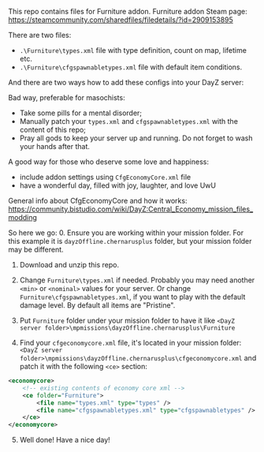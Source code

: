 This repo contains files for Furniture addon.
Furniture addon Steam page: https://steamcommunity.com/sharedfiles/filedetails/?id=2909153895

There are two files:
- `.\Furniture\types.xml` file with type definition, count on map, lifetime etc.
- `.\Furniture\cfgspawnabletypes.xml` file with default item conditions.

And there are two ways how to add these configs into your DayZ server:

Bad way, preferable for masochists: 
- Take some pills for a mental disorder;
- Manually patch your `types.xml` and `cfgspawnabletypes.xml` with the content of this repo;
- Pray all gods to keep your server up and running.
Do not forget to wash your hands after that.

A good way for those who deserve some love and happiness: 
- include addon settings using `CfgEconomyCore.xml` file 
- have a wonderful day, filled with joy, laughter, and love UwU 

General info about CfgEconomyCore and how it works: 
https://community.bistudio.com/wiki/DayZ:Central_Economy_mission_files_modding

So here we go:
0. Ensure you are working within your mission folder.
	For this example it is `dayzOffline.chernarusplus` folder, but your mission folder may be different.
	
1. Download and unzip this repo.

2. Change `Furniture\types.xml` if needed. 
	Probably you may need another `<min>` or `<nominal>` values for your server. 
	Or change `Furniture\cfgspawnabletypes.xml`, if you want to play with the default damage level. By default all items are "Pristine".

3. Put `Furniture` folder under your mission folder to have it like `<DayZ server folder>\mpmissions\dayzOffline.chernarusplus\Furniture`

4. Find your `cfgeconomycore.xml` file, it's located in your mission folder: 
   `<DayZ server folder>\mpmissions\dayzOffline.chernarusplus\cfgeconomycore.xml` 
	 and patch it with the following `<ce>` section:  
```xml
<economycore>
	<!-- existing contents of economy core xml -->
	<ce folder="Furniture">
		<file name="types.xml" type="types" />
		<file name="cfgspawnabletypes.xml" type="cfgspawnabletypes" />
	</ce>
</economycore>
```

5. Well done! Have a nice day!